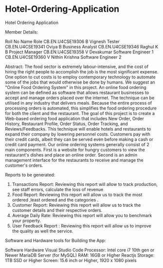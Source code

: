 # Hotel-Ordering-Application
Hotel Ordering Application 


Member Details:

Roll No	Name	Role
CB.EN.U4CSE19306	B Vignesh	Tester
CB.EN.U4CSE19341	Oviya B	Business Analyst
CB.EN.U4CSE19346	Raghul K B	Project Manager
CB.EN.U4CSE19358	V Devakumar	Software Engineer 1
CB.EN.U4CSE19360	V Nithin Krishna	Software Engineer 2

Abstract:
The food sector is extremely labour-intensive, and the cost of hiring the right people to accomplish the job is the most significant expense. One option to cut costs is to employ contemporary technology to automate some of the jobs that would otherwise be done by humans. We suggest an "Online Food Ordering System" in this project. An online food ordering system can be defined as software that allows restaurant businesses to accept and manage orders placed over the internet. The technique can be utilised in any industry that delivers meals. Because the entire process of processing orders is automated, this simplifies the food ordering procedure for both the client and the restaurant. The goal of this project is to create a Web-based ordering food application that includes New Order, Order History, Restaurant Profile, Order Status, Order Tracking, and Reviews/Feedbacks. This technique will enable hotels and restaurants to expand their company by lowering personnel costs. Customers pay with their credit cards, albeit they can be served even before making a cash or credit card payment. Our online ordering systems generally consist of 2 main components. First is a website for hungry customers to view the restaurant's dishes and place an online order. Second is an admin management interface for the restaurants to receive and manage the customer's orders.


Reports to be generated:                     
1) Transactions Report: Reviewing this report will allow to track production, see staff errors, calculate the loss of revenue
2) Food Report: Reviewing this report will allow us to track the most ordered ,least ordered and the categories .
3) Customer Report: Reviewing this report will allow us to track the customer details and their respective orders.
4) Average Daily Rate: Reviewing this report will allow you to benchmark your property.
5) User Feedback Report : Reviewing this report will allow us to improve the quality as well the service.






Software and Hardware tools for Building the App: 
 
Software	Hardware
Visual Studio Code
Processor: Intel core i7 10th gen or Newer 
MariaDB Server (for MySQL)
RAM: 16GB or Higher
Reactjs
Storage: 1TB SSD or Higher
	Screen: 15.6 inch or Higher, 1920 x 1080 pixels


